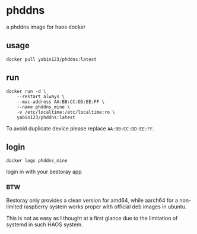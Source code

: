 # phddns
a phddns image for haos docker

## usage
```
docker pull yabin123/phddns:latest
```

## run
```
docker run -d \
    --restart always \
    --mac-address AA:BB:CC:DD:EE:FF \
    --name phddns_mine \
    -v /etc/localtime:/etc/localtime:ro \
    yabin123/phddns:latest
```

To avoid duplicate device please replace `AA:BB:CC:DD:EE:FF`.

## login
`docker logs phddns_mine`

login in with your bestoray app

### BTW
Bestoray only provides a clean version for amd64, while aarch64 for a non-limited raspberry system works proper with official deb images in ubuntu.

This is not as easy as I thought at a first glance due to the limitation of systemd in such HAOS system.
